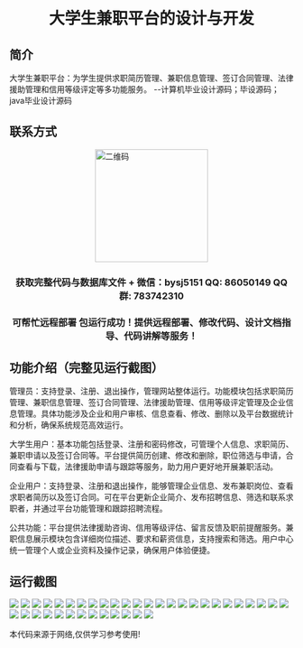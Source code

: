 <p><h1 align="center">大学生兼职平台的设计与开发</h1></p>

## 简介
大学生兼职平台：为学生提供求职简历管理、兼职信息管理、签订合同管理、法律援助管理和信用等级评定等多功能服务。    --计算机毕业设计源码；毕设源码；java毕业设计源码


## 联系方式
<img src="https://bs-1329754181.cos.ap-shanghai.myqcloud.com/wx.jpg" alt="二维码" style="display: block; margin: 0 auto;" width="200px">
<p><h3 align="center">获取完整代码与数据库文件 + 微信：bysj5151 QQ: 86050149 QQ群: 783742310</h3></p>
<p><h3 align="center">可帮忙远程部署 包运行成功！提供远程部署、修改代码、设计文档指导、代码讲解等服务！</h3></p>

## 功能介绍（完整见运行截图）
管理员：支持登录、注册、退出操作，管理网站整体运行。功能模块包括求职简历管理、兼职信息管理、签订合同管理、法律援助管理、信用等级评定管理及企业信息管理。具体功能涉及企业和用户审核、信息查看、修改、删除以及平台数据统计和分析，确保系统规范高效运行。

大学生用户：基本功能包括登录、注册和密码修改，可管理个人信息、求职简历、兼职申请以及签订合同等。平台提供简历创建、修改和删除，职位筛选与申请，合同查看与下载，法律援助申请与跟踪等服务，助力用户更好地开展兼职活动。

企业用户：支持登录、注册和退出操作，能够管理企业信息、发布兼职岗位、查看求职者简历以及签订合同。可在平台更新企业简介、发布招聘信息、筛选和联系求职者，并通过平台功能管理和跟踪招聘流程。

公共功能：平台提供法律援助咨询、信用等级评估、留言反馈及职前提醒服务。兼职信息展示模块包含详细岗位描述、要求和薪资信息，支持搜索和筛选。用户中心统一管理个人或企业资料及操作记录，确保用户体验便捷。


## 运行截图
![](https://bs-1329754181.cos.ap-shanghai.myqcloud.com/ssm/CollegeStudentPartTimePlatform/img/001.jpg)
![](https://bs-1329754181.cos.ap-shanghai.myqcloud.com/ssm/CollegeStudentPartTimePlatform/img/002.jpg)
![](https://bs-1329754181.cos.ap-shanghai.myqcloud.com/ssm/CollegeStudentPartTimePlatform/img/003.jpg)
![](https://bs-1329754181.cos.ap-shanghai.myqcloud.com/ssm/CollegeStudentPartTimePlatform/img/004.jpg)
![](https://bs-1329754181.cos.ap-shanghai.myqcloud.com/ssm/CollegeStudentPartTimePlatform/img/005.jpg)
![](https://bs-1329754181.cos.ap-shanghai.myqcloud.com/ssm/CollegeStudentPartTimePlatform/img/006.jpg)
![](https://bs-1329754181.cos.ap-shanghai.myqcloud.com/ssm/CollegeStudentPartTimePlatform/img/007.jpg)
![](https://bs-1329754181.cos.ap-shanghai.myqcloud.com/ssm/CollegeStudentPartTimePlatform/img/008.jpg)
![](https://bs-1329754181.cos.ap-shanghai.myqcloud.com/ssm/CollegeStudentPartTimePlatform/img/009.jpg)
![](https://bs-1329754181.cos.ap-shanghai.myqcloud.com/ssm/CollegeStudentPartTimePlatform/img/010.jpg)
![](https://bs-1329754181.cos.ap-shanghai.myqcloud.com/ssm/CollegeStudentPartTimePlatform/img/011.jpg)
![](https://bs-1329754181.cos.ap-shanghai.myqcloud.com/ssm/CollegeStudentPartTimePlatform/img/012.jpg)
![](https://bs-1329754181.cos.ap-shanghai.myqcloud.com/ssm/CollegeStudentPartTimePlatform/img/013.jpg)
![](https://bs-1329754181.cos.ap-shanghai.myqcloud.com/ssm/CollegeStudentPartTimePlatform/img/014.jpg)
![](https://bs-1329754181.cos.ap-shanghai.myqcloud.com/ssm/CollegeStudentPartTimePlatform/img/015.jpg)
![](https://bs-1329754181.cos.ap-shanghai.myqcloud.com/ssm/CollegeStudentPartTimePlatform/img/016.jpg)
![](https://bs-1329754181.cos.ap-shanghai.myqcloud.com/ssm/CollegeStudentPartTimePlatform/img/017.jpg)
![](https://bs-1329754181.cos.ap-shanghai.myqcloud.com/ssm/CollegeStudentPartTimePlatform/img/018.jpg)
![](https://bs-1329754181.cos.ap-shanghai.myqcloud.com/ssm/CollegeStudentPartTimePlatform/img/019.jpg)
![](https://bs-1329754181.cos.ap-shanghai.myqcloud.com/ssm/CollegeStudentPartTimePlatform/img/020.jpg)
![](https://bs-1329754181.cos.ap-shanghai.myqcloud.com/ssm/CollegeStudentPartTimePlatform/img/021.jpg)
![](https://bs-1329754181.cos.ap-shanghai.myqcloud.com/ssm/CollegeStudentPartTimePlatform/img/022.jpg)
![](https://bs-1329754181.cos.ap-shanghai.myqcloud.com/ssm/CollegeStudentPartTimePlatform/img/023.jpg)
![](https://bs-1329754181.cos.ap-shanghai.myqcloud.com/ssm/CollegeStudentPartTimePlatform/img/024.jpg)
![](https://bs-1329754181.cos.ap-shanghai.myqcloud.com/ssm/CollegeStudentPartTimePlatform/img/025.jpg)
![](https://bs-1329754181.cos.ap-shanghai.myqcloud.com/ssm/CollegeStudentPartTimePlatform/img/026.jpg)
![](https://bs-1329754181.cos.ap-shanghai.myqcloud.com/ssm/CollegeStudentPartTimePlatform/img/027.jpg)
![](https://bs-1329754181.cos.ap-shanghai.myqcloud.com/ssm/CollegeStudentPartTimePlatform/img/028.jpg)
![](https://bs-1329754181.cos.ap-shanghai.myqcloud.com/ssm/CollegeStudentPartTimePlatform/img/029.jpg)
![](https://bs-1329754181.cos.ap-shanghai.myqcloud.com/ssm/CollegeStudentPartTimePlatform/img/030.jpg)
![](https://bs-1329754181.cos.ap-shanghai.myqcloud.com/ssm/CollegeStudentPartTimePlatform/img/031.jpg)
![](https://bs-1329754181.cos.ap-shanghai.myqcloud.com/ssm/CollegeStudentPartTimePlatform/img/032.jpg)
![](https://bs-1329754181.cos.ap-shanghai.myqcloud.com/ssm/CollegeStudentPartTimePlatform/img/033.jpg)
![](https://bs-1329754181.cos.ap-shanghai.myqcloud.com/ssm/CollegeStudentPartTimePlatform/img/034.jpg)
![](https://bs-1329754181.cos.ap-shanghai.myqcloud.com/ssm/CollegeStudentPartTimePlatform/img/035.jpg)
![](https://bs-1329754181.cos.ap-shanghai.myqcloud.com/ssm/CollegeStudentPartTimePlatform/img/036.jpg)
![](https://bs-1329754181.cos.ap-shanghai.myqcloud.com/ssm/CollegeStudentPartTimePlatform/img/037.jpg)
![](https://bs-1329754181.cos.ap-shanghai.myqcloud.com/ssm/CollegeStudentPartTimePlatform/img/038.jpg)

<p>本代码来源于网络,仅供学习参考使用!</p>
